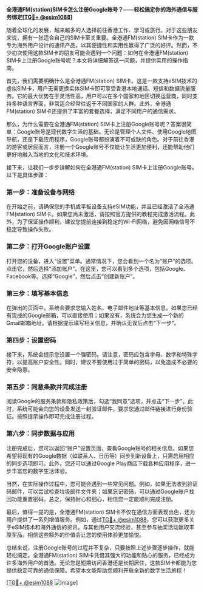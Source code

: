 **全港通FM(station)SIM卡怎么注册Google账号？——轻松搞定你的海外通信与服务绑定[[TG💪+ @esim1088](https://t.me/s/esim1088)]**

随着全球化的发展，越来越多的人选择前往香港工作、学习或旅行。对于这些朋友来说，拥有一张适合自己的SIM卡至关重要。全港通FM(station) SIM卡作为一款专为海外用户设计的通讯产品，以其便捷性和实用性赢得了广泛的好评。然而，不少初次使用这款SIM卡的朋友可能会遇到一个问题：如何在全港通FM(station) SIM卡上注册Google账号呢？本文将详细解答这一问题，并提供实用的操作指南。

首先，我们需要明确什么是全港通FM(station) SIM卡。这是一款支持eSIM技术的虚拟SIM卡，用户无需更换实体SIM卡即可享受香港本地通话、短信和数据流量服务。它的最大优势在于灵活性高，用户可以在多个国家和地区切换运营商，同时支持多种语言界面，非常适合经常往返于不同国家的人群。此外，全港通FM(station) SIM卡还提供了丰富的套餐选择，满足不同用户的通信需求。

那么，为什么需要在全港通FM(station) SIM卡上注册Google账号呢？答案很简单：Google账号是现代数字生活的基础。无论是管理个人文件、使用Google地图导航，还是下载应用程序，Google账号都扮演着不可或缺的角色。对于前往香港的游客或居民而言，注册一个Google账号不仅能让生活更加便利，还能帮助他们更好地融入当地的文化和技术环境。

接下来，让我们一步步讲解如何在全港通FM(station) SIM卡上注册Google账号。以下是具体步骤：

### 第一步：准备设备与网络
在开始之前，请确保您的手机或平板设备支持eSIM功能，并且已经激活了全港通FM(station) SIM卡。如果您尚未激活，请按照官方提供的教程完成激活流程。此外，为了保证操作顺利，建议您提前连接到稳定的Wi-Fi网络，避免因网络信号不稳定导致操作失败。

### 第二步：打开Google账户设置
打开您的设备，进入“设置”菜单。通常情况下，您会看到一个名为“账户”的选项。点击它，然后选择“添加账户”。在这里，您可以看到多个选项，包括Google、Facebook等。选择“Google”，然后点击“创建新账户”。

### 第三步：填写基本信息
在弹出的页面中，系统会要求您输入姓名、电子邮件地址等基本信息。如果您已经有现成的Google邮箱，可以直接使用；如果没有，系统会为您生成一个新的Gmail邮箱地址。请根据提示填写相关信息，并确认无误后点击“下一步”。

### 第四步：设置密码
接下来，系统会提示您设置一个强密码。请注意，密码应包含字母、数字和特殊字符，以提高账户安全性。同时，建议不要使用过于简单的密码，以免造成不必要的安全隐患。

### 第五步：同意条款并完成注册
阅读Google的服务条款和隐私政策后，勾选“我同意”选项，并点击“下一步”。此时，系统可能会向您的设备发送一封验证邮件，要求您通过邮件链接进行身份验证。按照提示操作即可完成注册过程。

### 第六步：同步数据与应用
注册完成后，您可以返回“账户”设置页面，查看Google账号的相关信息。如果您希望将现有的Google数据（如联系人、日历等）同步到新设备上，只需启用相应的同步选项即可。此外，您还可以通过Google Play商店下载各种应用程序，进一步丰富您的数字生活体验。

当然，在实际操作过程中，您可能会遇到一些常见问题。例如，如果无法收到验证码邮件，可以尝试检查垃圾邮件文件夹；如果忘记密码，可以通过Google账户找回功能重置密码。总之，保持耐心和细心，相信您一定能顺利完成注册。

最后，值得一提的是，全港通FM(station) SIM卡不仅在通信方面表现出色，还为用户提供了一系列增值服务。例如，通过[TG💪+ @esim1088](https://t.me/s/esim1088)，您可以获取更多关于eSIM技术和海外通信的资讯，与其他用户交流经验，甚至参与抽奖活动赢取丰厚奖品。相信这些额外的价值会让您的使用体验更加愉悦。

总结来说，注册Google账号的过程并不复杂，只要按照上述步骤逐步操作，就能轻松搞定。全港通FM(station) SIM卡凭借其强大的功能和贴心的服务，已经成为许多海外用户的首选。无论您是短期访问香港还是长期居住，这款SIM卡都能为您提供稳定可靠的通信保障。希望本文能帮助您顺利开启全新的数字生活旅程！

[[TG💪+ @esim1088](https://t.me/s/esim1088) ![Image](https://i.postimg.cc/4NQfJmqS/Snipaste-2025-05-13-00-14-12.png)]